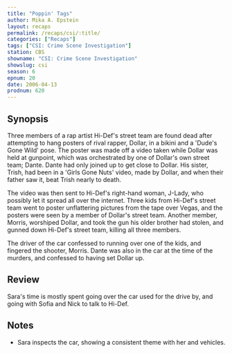 ```yaml
---
title: "Poppin' Tags"
author: Mika A. Epstein
layout: recaps
permalink: /recaps/csi/:title/
categories: ["Recaps"]
tags: ["CSI: Crime Scene Investigation"]
station: CBS
showname: "CSI: Crime Scene Investigation"
showslug: csi
season: 6
epnum: 20
date: 2006-04-13
prodnum: 620
---
```


## Synopsis

Three members of a rap artist Hi-Def's street team are found dead after attempting to hang posters of rival rapper, Dollar, in a bikini and a 'Dude's Gone Wild' pose. The poster was made off a video taken while Dollar was held at gunpoint, which was orchestrated by one of Dollar's own street team; Dante. Dante had only joined up to get close to Dollar. His sister, Trish, had been in a 'Girls Gone Nuts' video, made by Dollar, and when their father saw it, beat Trish nearly to death.

The video was then sent to Hi-Def's right-hand woman, J-Lady, who possibly let it spread all over the internet. Three kids from Hi-Def's street team went to poster unflattering pictures from the tape over Vegas, and the posters were seen by a member of Dollar's street team. Another member, Morris, worshiped Dollar, and took the gun his older brother had stolen, and gunned down Hi-Def's street team, killing all three members.

The driver of the car confessed to running over one of the kids, and fingered the shooter, Morris. Dante was also in the car at the time of the murders, and confessed to having set Dollar up.

## Review

Sara's time is mostly spent going over the car used for the drive by, and going with Sofia and Nick to talk to Hi-Def.

## Notes

* Sara inspects the car, showing a consistent theme with her and vehicles.
